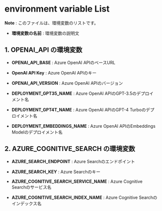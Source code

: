 # environment variable List

**Note** : このファイルは、環境変数のリストです。
- **環境変数の名前** : 環境変数の説明文

## 1. **OPENAI_API** の環境変数
- **OPENAI_API_BASE** : Azure OpenAI APIのベースURL

- **OpenAI API Key** : Azure OpenAI APIのキー

- **OPENAI_API_VERSION** : Azure OpenAI APIのバージョン

- **DEPLOYMENT_GPT35_NAME** : Azure OpenAI APIのGPT-3.5のデプロイメント名

- **DEPLOYMENT_GPT4T_NAME** : Azure OpenAI APIのGPT-4 Turboのデプロイメント名

- **DEPLOYMENT_EMBEDDINGS_NAME** : Azure OpenAI APIのEmbeddings Modelのデプロイメント名


## 2. **AZURE_COGNITIVE_SEARCH** の環境変数
- **AZURE_SEARCH_ENDPOINT** : Azure Searchのエンドポイント

- **AZURE_SEARCH_KEY** : Azure Searchのキー

- **AZURE_COGNITIVE_SEARCH_SERVICE_NAME** : Azure Cognitive Searchのサービス名

- **AZURE_COGNITIVE_SEARCH_INDEX_NAME** : Azure Cognitive Searchのインデックス名